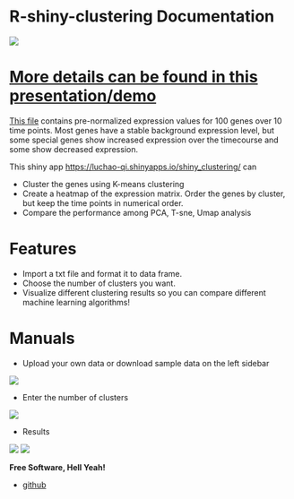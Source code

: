 # R-shiny-clustering Documentation  

![](https://github.com/LuchaoQi/Shiny_clustering/blob/master/presentation/demo.gif?raw=true)

# [More details can be found in this presentation/demo](https://luchaoqi.github.io/Shiny_clustering/)

[This file](https://raw.githubusercontent.com/LuchaoQi/Shiny_clustering/master/expression.txt) contains pre-normalized expression values for 100 genes over 10 time points. Most genes have a stable background expression level, but some special genes show increased expression over the timecourse and some show decreased expression.

This shiny app https://luchao-qi.shinyapps.io/shiny_clustering/ can

  - Cluster the genes using K-means clustering
  - Create a heatmap of the expression matrix. Order the genes by cluster, but keep the time points in numerical order.
  - Compare the performance among PCA, T-sne, Umap analysis

# Features

  - Import a txt file and format it to data frame.
  - Choose the number of clusters you want.
  - Visualize different clustering results so you can compare different machine learning algorithms!



# Manuals


* Upload your own data or download sample data on the left sidebar

![](https://raw.githubusercontent.com/LuchaoQi/Shiny_clustering/master/figures/2.png)

* Enter the number of clusters

![](https://raw.githubusercontent.com/LuchaoQi/Shiny_clustering/master/figures/3.png)

* Results

![](https://raw.githubusercontent.com/LuchaoQi/Shiny_clustering/master/figures/4.png)
![](https://raw.githubusercontent.com/LuchaoQi/Shiny_clustering/master/figures/5.png)



**Free Software, Hell Yeah!**

*  [github](https://github.com/LuchaoQi/Shiny_clustering)
